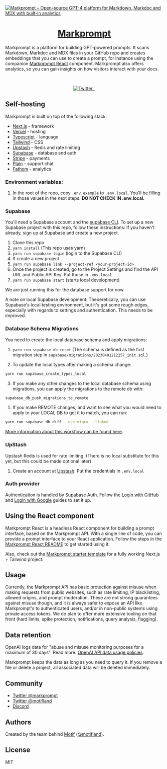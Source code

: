 <a href="https://markprompt.com">
  <img alt="Markprompt – Open-source GPT-4 platform for Markdown, Markdoc and MDX with built-in analytics" src="https://user-images.githubusercontent.com/504893/227404383-62737a47-72ab-4426-b7b3-83db5b836ebb.png">
  <h1 align="center">Markprompt</h1>
</a>

Markprompt is a platform for building GPT-powered prompts. It scans Markdown, Markdoc and MDX files in your GitHub repo and creates embeddings that you can use to create a prompt, for instance using the companion [Markprompt React](https://github.com/motifland/markprompt/blob/main/packages/markprompt-react/README.md) component. Markprompt also offers analytics, so you can gain insights on how visitors interact with your docs.

<br />

<p align="center">
  <a href="https://twitter.com/markprompt">
    <img src="https://img.shields.io/twitter/follow/markprompt?style=flat&label=%40markprompt&logo=twitter&color=0bf&logoColor=fff" alt="Twitter" />
  </a>
  <a aria-label="NPM version" href="https://www.npmjs.com/package/markprompt">
    <img alt="" src="https://badgen.net/npm/v/markprompt">
  </a>
  <a aria-label="License" href="https://github.com/motifland/markprompt/blob/main/LICENSE">
    <img alt="" src="https://badgen.net/npm/license/markprompt">
  </a>
</p>

## Self-hosting

Markprompt is built on top of the following stack:

- [Next.js](https://nextjs.org/) - framework
- [Vercel](https://vercel.com/) - hosting
- [Typescript](https://www.typescriptlang.org/) - language
- [Tailwind](https://tailwindcss.com/) - CSS
- [Upstash](https://upstash.com/) - Redis and rate limiting
- [Supabase](https://planetscale.com/) - database and auth
- [Stripe](https://stripe.com/) - payments
- [Plain](https://plain.com/) - support chat
- [Fathom](https://usefathom.com/) - analytics

### Environment variables:

1. In the root of the repo, copy `.env.example` to `.env.local`. You'll be filling in those values in the next steps. **DO NOT CHECK IN .env.local.**

### Supabase

You'll need a Supabase account and the [supabase CLI](https://supabase.com/docs/guides/cli). 
To set up a new Supabase project with this repo, follow these instructions:
If you haven't already, sign up at Supabase and create a new project.

1. Clone this repo
2. `yarn install` (This repo uses yarn)
3. `yarn run supabase login` (login to the Supabase CLI)
4. If create a new project.
5. `yarn run supabase link --project-ref <your-project-id>`
6. Once the project is created, go to the Project Settings and find the API URL and Public API Key. Put those in `.env.local`
7. `yarn run supabase start` (starts local development)

We are just running this for the database support for now.

A note on local Supabase development: Theoeretically, you can use Supabase's local testing environment, but it's got some rough edges, especially with regards to settings and authentication. This needs to be improved.

### Database Schema Migrations

You need to create the local database schema and apply migrations:
1. `yarn run supabase db reset`
(The schema is defined as the first migration step in `supabase/migrations/20230401212257_init.sql`.)

2. To update the local types after making a schema change:
```sh
yarn run supabase_create_types_local
```

3. If you make any other changes to the local database schema using migrations, you can apply the migrations to the remote db with:
```sh
supabase_db_push_migrations_to_remote
```

1. If you make REMOTE changes, and want to see what you would need to apply to your LOCAL DB to get it to match, you can run:
```sh
yarn run supabase db diff --use-migra --linked
```

[More information about this workflow can be found here](https://github.com/orgs/supabase/discussions/6366).

### UpStash

Upstash Redis is used for rate limiting. (There is no local substitute for this yet, but this could be made optional later)
1. Create an account at [Upstash](https://upstash.com/).
Put the credentials in `.env.local`

### Auth provider

Authentication is handled by Supabase Auth. Follow the [Login with GitHub](https://supabase.com/docs/guides/auth/social-login/auth-github) and [Login with Google](https://supabase.com/docs/guides/auth/social-login/auth-google) guides to set it up.

## Using the React component

Markprompt React is a headless React component for building a prompt interface, based on the Markprompt API. With a single line of code, you can provide a prompt interface to your React application. Follow the steps in the [Markprompt React README](https://github.com/motifland/markprompt/blob/main/packages/markprompt-react/README.md) to get started using it.

Also, check out the [Markprompt starter template](https://github.com/motifland/markprompt-starter-template) for a fully working Next.js + Tailwind project.

## Usage

Currently, the Markprompt API has basic protection against misuse when making requests from public websites, such as rate limiting, IP blacklisting, allowed origins, and prompt moderation. These are not strong guarantees against misuse though, and it is always safer to expose an API like Markprompt's to authenticated users, and/or in non-public systems using private access tokens. We do plan to offer more extensive tooling on that front (hard limits, spike protection, notifications, query analysis, flagging).

## Data retention

OpenAI logs data for "abuse and misuse monitoring purposes for a maximum of 30 days". Read more: [OpenAI API data usage policies](https://openai.com/policies/api-data-usage-policies).

Markprompt keeps the data as long as you need to query it. If you remove a file or delete a project, all associated data will be deleted immediately.

## Community

- [Twitter @markprompt](https://twitter.com/markprompt)
- [Twitter @motifland](https://twitter.com/motifland)
- [Discord](https://discord.gg/MBMh4apz6X)

## Authors

Created by the team behind [Motif](https://motif.land)
([@motifland](https://twitter.com/motifland)).

## License

MIT
